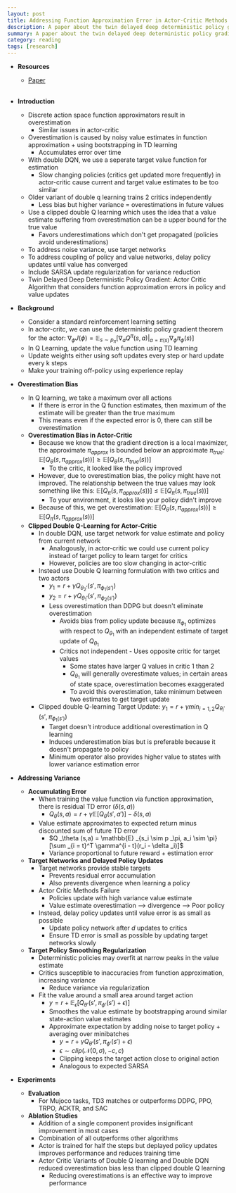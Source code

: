```yaml
---
layout: post
title: Addressing Function Approximation Error in Actor-Critic Methods
description: A paper about the twin delayed deep deterministic policy gradient algorithm
summary: A paper about the twin delayed deep deterministic policy gradient algorithm
category: reading
tags: [research]
---
```



* **Resources**
    - [Paper](https://arxiv.org/pdf/1802.09477)
<br><br/>

* **Introduction**
    * Discrete action space function approximators result in overestimation
        * Similar issues in actor-critic
    * Overestimation is caused by noisy value estimates in function approximation + using bootstrapping in TD learning
        * Accumulates error over time
    * With double DQN, we use a seperate target value function for estimation
        * Slow changing policies (critics get updated more frequently) in actor-critic cause current and target value estimates to be too similar 
    * Older variant of double q learning trains 2 critics independently
        * Less bias but higher variance = overestimations in future values 
    * Use a clipped double Q learning which uses the idea that a value estimate suffering from overestimation can be a upper bound for the true value
        * Favors underestimations which don't get propagated (policies avoid underestimations)
    * To address noise variance, use target networks
    * To address coupling of policy and value networks, delay policy updates until value has converged
    * Include SARSA update regularization for variance reduction
    * Twin Delayed Deep Deterministic Policy Gradient: Actor Critic Algorithm that considers function approximation errors in policy and value updates
* **Background**
    * Consider a standard reinforcement learning setting
    * In actor-critc, we can use the deterministic policy gradient theorem for the actor: $\nabla _\phi J(\phi) = \mathbb{E} _{s \sim p _\pi}[\nabla_a Q^\pi (s,a) \vert _{a = \pi(s)} \nabla _\phi \pi _{\phi} (s)]$ 
    * In Q Learning, update the value function using TD learning
    * Update weights either using soft updates every step or hard update every k steps
    * Make your training off-policy using experience replay
* **Overestimation Bias**
    * In Q learning, we take a maximum over all actions
        * If there is error in the Q function estimates, then maximum of the estimate will be greater than the true maximum
        * This means even if the expected error is 0, there can still be overestimation
    * **Overestimation Bias in Actor-Critic**
        * Because we know that the gradient direction is a local maximizer, the approximate $\pi _{approx}$ is bounded below an approximate  $\pi _{true}$: $\mathbb{E}[Q _\theta(s, \pi _{approx}(s))] \geq \mathbb{E}[Q _\theta(s, \pi _{true}(s))]$
            * To the critic, it looked like the policy improved
        * However, due to overestimation bias, the policy might have not improved. The relationship between the true values may look something like this: $\mathbb{E}[Q _\pi(s, \pi _{approx}(s))] \leq \mathbb{E}[Q _\pi(s, \pi _{true}(s))]$
            * To your environment, it looks like your policy didn't improve
        * Because of this, we get overestimation: $\mathbb{E}[Q _\theta(s, \pi _{approx}(s))] \geq \mathbb{E}[Q _\pi(s, \pi _{approx}(s))]$
    * **Clipped Double Q-Learning for Actor-Critic**
        * In double DQN, use target network for value estimate and policy from current network
            * Analogously, in actor-critic we could use current policy instead of target policy to learn target for critics
            * However, policies are too slow changing in actor-critic
        * Instead use Double Q learning formulation with two critics and two actors
            * $y_1 = r + \gamma Q _{\theta_2'}(s', \pi _{\phi _1(s')})$
            * $y_2 = r + \gamma Q _{\theta_1'}(s', \pi _{\phi _2(s')})$
            * Less overestimation than DDPG but doesn't eliminate overestimation
                * Avoids bias from policy update because $\pi _{\phi_1}$ optimizes with respect to $Q _{\theta_1}$ with an independent estimate of target update of $Q _{\theta_1}$
                * Critics not independent - Uses opposite critic for target values
                    * Some states have larger Q values in critic 1 than 2
                    * $Q _{\theta_1}$ will generally overestimate values; in certain areas of state space, overestimation becomes exaggerated
                    * To avoid this overestimation, take minimum between two estimates to get target update
        * Clipped double Q-learning Target Update: $y_1 = r + \gamma min _{i =1, 2} Q _{\theta_i'}(s', \pi _{\phi _1(s')})$
            * Target doesn't introduce additional overestimation in Q learning
            * Induces underestimation bias but is preferable because it doesn't propagate to policy
            * Minimum operator also provides higher value to states with lower variance estimation error
* **Addressing Variance**
    * **Accumulating Error**
        * When training the value function via function approximation, there is residual TD error ($\delta(s,a)$)
            * $Q _\theta (s,a) = r + \gamma \mathbb{E}[Q _\theta (s',a')] - \delta(s,a)$
        * Value estimate approximates to expected return minus discounted sum of future TD error
            * $Q _\theta (s,a) = \mathbb{E} _{s_i \sim p _\pi, a_i \sim \pi}[\sum _{i = t}^T \gamma^{i - t}(r_i - \delta _i)]$
            * Variance proportional to future reward + estimation error
    * **Target Networks and Delayed Policy Updates**
        * Target networks provide stable targets
            * Prevents residual error accumulation
            * Also prevents divergence when learning a policy
        * Actor Critic Methods Failure
            * Policies update with high variance value estimate
            * Value estimate overestimation --> divergence --> Poor policy
        * Instead, delay policy updates until value error is as small as possible
            * Update policy network after $d$ updates to critics
            * Ensure TD error is small as possible by updating target networks slowly
    * **Target Policy Smoothing Regularization**
        * Deterministic policies may overfit at narrow peaks in the value estimate
        * Critics susceptible to inaccuracies from function approximation, increasing variance
            * Reduce variance via regularization
        * Fit the value around a small area around target action
            * $y = r + \mathbb{E} _\epsilon [Q _{\theta'}(s', \pi _{\phi'}(s') + \epsilon)]$
            * Smoothes the value estimate by bootstrapping around similar state-action value estimates
            * Approximate expectation by adding noise to target policy + averaging over minibatches
                * $y = r + \gamma Q _{\theta'}(s', \pi _{\phi'}(s') + \epsilon)$
                * $\epsilon \sim clip(\mathcal{N}(0, \sigma), -c, c)$
                * Clipping keeps the target action close to original action
                * Analogous to expected SARSA 
* **Experiments**
    * **Evaluation**
        * For Mujoco tasks, TD3 matches or outperforms DDPG, PPO, TRPO, ACKTR, and SAC
    * **Ablation Studies**
        * Addition of a single component provides insignificant improvement in most cases
        * Combination of all outperforms other algorithms
        * Actor is trained for half the steps but deplayed policy updates improves performance and reduces training time
        * Actor Critic Variants of Double Q learning and Double DQN reduced overestimation bias less than clipped double Q learning
            * Reducing overestimations is an effective way to improve performance 